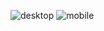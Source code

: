 
![desktop](https://github.com/sh22o/NEcommerce/assets/100959685/b589c99d-ea97-4b99-b321-9fd0fbc6943b)
![mobile](https://github.com/sh22o/NEcommerce/assets/100959685/edfa8803-1d4f-4bb0-bfd7-5fe333e44f5f)
